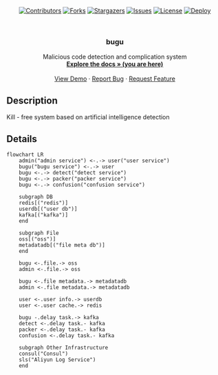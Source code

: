 <div id="top"></div>

<!-- PROJECT SHIELDS -->
<p align="center">
<a href="https://github.com/hominsu/bugu/graphs/contributors"><img src="https://img.shields.io/github/contributors/hominsu/bugu.svg?style=for-the-badge" alt="Contributors"></a>
<a href="https://github.com/hominsu/bugu/network/members"><img src="https://img.shields.io/github/forks/hominsu/bugu.svg?style=for-the-badge" alt="Forks"></a>
<a href="https://github.com/hominsu/bugu/stargazers"><img src="https://img.shields.io/github/stars/hominsu/bugu.svg?style=for-the-badge" alt="Stargazers"></a>
<a href="https://github.com/hominsu/bugu/issues"><img src="https://img.shields.io/github/issues/hominsu/bugu.svg?style=for-the-badge" alt="Issues"></a>
<a href="https://github.com/hominsu/bugu/blob/master/LICENSE"><img src="https://img.shields.io/github/license/hominsu/bugu.svg?style=for-the-badge" alt="License"></a>
<a href="https://github.com/hominsu/bugu/actions/workflows/docker-publish.yml"><img src="https://img.shields.io/github/workflow/status/hominsu/bugu/Docker%20Deploy?style=for-the-badge" alt="Deploy"></a>
</p>


<!-- PROJECT LOGO -->
<br/>
<div align="center">
<!--   <a href="https://github.com/hominsu/bugu">
    <img src="images/logo.png" alt="Logo" width="80" height="80">
  </a> -->

<h3 align="center">bugu</h3>

  <p align="center">
    Malicious code detection and complication system
    <br/>
    <a href="https://hominsu.github.io/bugu/"><strong>Explore the docs » (you are here)</strong></a>
    <br/>
    <br/>
    <a href="https://github.com/hominsu/bugu">View Demo</a>
    ·
    <a href="https://github.com/hominsu/bugu/issues">Report Bug</a>
    ·
    <a href="https://github.com/hominsu/bugu/issues">Request Feature</a>
  </p>
</div>

## Description

Kill - free system based on artificial intelligence detection

## Details

```mermaid
flowchart LR
	admin("admin service") <-.-> user("user service")
	bugu("bugu service") <-.-> user
	bugu <-.-> detect("detect service")
	bugu <-.-> packer("packer service")
	bugu <-.-> confusion("confusion service")
	
	subgraph DB
	redis[("redis")]
	userdb[("user db")]
	kafka[("kafka")]
	end
	
	subgraph File
	oss[("oss")]
	metadatadb[("file meta db")]
	end
	
	bugu <-.file.-> oss
	admin <-.file.-> oss
	
	bugu <-.file metadata.-> metadatadb
	admin <-.file metadata.-> metadatadb
	
	user <-.user info.-> userdb
	user <-.user cache.-> redis
	
	bugu -.delay task.-> kafka
	detect <-.delay task.- kafka
	packer <-.delay task.- kafka
	confusion <-.delay task.- kafka
	
	subgraph Other Infrastructure
	consul("Consul")
	sls("Aliyun Log Service")
	end
	
```
